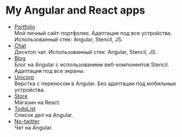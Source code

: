 <h1>My Angular and React apps</h1>

<ul>	
	<li><a href="https://almalib.github.io/ng-promo/">Portfolio</a></li>Мой личный сайт-портфолио. Адаптация под все устройства. Использованный стек: Angular, Stencil, JS.
	<li><a href="https://almalib.github.io/ng-chat/">Chat</a></li>Десктоп чат. Использованный стек: Angular, Stencil, JS.
	<li><a href="https://almalib.github.io/ng-wibbitz/">Blog</a></li>Блог на Angular с использованием веб-компонентов Stencil. Адаптация под все экраны.
	<li><a href="https://almalib.github.io/unicorp/">Unicorp</a></li>Верстка с переносом в Angular. Без адаптации под мобильные устройства.
	<li><a href="https://almalib.github.io/store/">Store</a></li>Магазин на React.
	<li><a href="https://almalib.github.io/todoList/">TodoList</a></li>Список дел на Angular.
	<li><a href="https://almalib.github.io/no-twitter/">No-twitter</a></li>Чат на Angular.
</ul>
    
